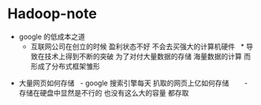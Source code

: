 # Hadoop-note

 * google 的低成本之道
   * 互联网公司在创立的时候 盈利状态不好 不会去买强大的计算机硬件
   * 导致在技术上得到不断的突破 为了对付大量数据的存储 海量数据的计算 而形成了分布式框架雏形
    
- 大量网页如何存储
    - google 搜索引擎每天 扒取的网页上亿如何存储
        - 存储在硬盘中显然是不行的 也没有这么大的容量 都存取
